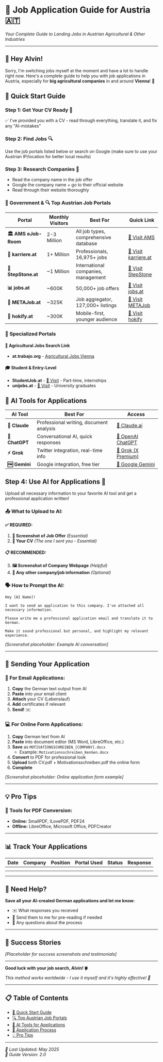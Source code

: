 # 🚀 **Job Application Guide for Austria** 🇦🇹

*Your Complete Guide to Landing Jobs in Austrian Agricultural & Other Industries*

---

## 👋 **Hey Alvin!**

Sorry, I'm switching jobs myself at the moment and have a lot to handle right now. Here's a complete guide to help you with job applications in Austria, especially for **big agricultural companies** in and around **Vienna**! 🌾


## 🎯 **Quick Start Guide**

### **Step 1: Get Your CV Ready** 📄
✅ I've provided you with a CV - read through everything, translate it, and fix any "AI-mistakes"

### **Step 2: Find Jobs** 🔍
Use the job portals listed below or search on Google (make sure to use your Austrian IP/location for better local results)

### **Step 3: Research Companies** 🏢
- Read the company name in the job offer
- Google the company name + go to their official website
- Read through their website thoroughly

### 🥇 **Government &  🔍 Top Austrian Job Portals**

| **Portal** | **Monthly Visitors** | **Best For** | **Quick Link** |
|------------|---------------------|--------------|----------------|
| **🏛️ AMS eJob-Room** | 2-3 Million | All job types, comprehensive database | [🔗 Visit AMS](https://www.ams.at/) |
| **💼 karriere.at** | 1+ Million | Professionals, 16,975+ jobs | [🔗 Visit karriere.at](https://www.karriere.at/) |
| **🌟 StepStone.at** | ~1 Million | International companies, management | [🔗 Visit StepStone](https://www.stepstone.at/) |
| **📊 jobs.at** | ~600K | 50,000+ job offers | [🔗 Visit jobs.at](https://www.jobs.at/) |
| **🔄 METAJob.at** | ~325K | Job aggregator, 127,000+ listings | [🔗 Visit METAJob](https://www.metajob.at/) |
| **📱 hokify.at** | ~300K | Mobile-first, younger audience | [🔗 Visit hokify](https://www.hokify.at/) |

### 🎯 **Specialized Portals**

#### **🌾 Agricultural Jobs Search Link**
- **at.trabajo.org** - [Agricultural Jobs Vienna](https://at.trabajo.org/stellenangebote-landwirtschaft/Wien)

#### **🎓 Student & Entry-Level**
- **StudentJob.at** - [🔗 Visit](https://www.studentjob.at/) - Part-time, internships
- **unijobs.at** - [🔗 Visit](https://www.unijobs.at/) - University graduates

## 🤖 **AI Tools for Applications**

| **AI Tool** | **Best For** | **Access** |
|-------------|--------------|------------|
| **🤖 Claude** | Professional writing, document analysis | [🔗 Claude.ai](https://claude.ai/) |
| **💬 ChatGPT** | Conversational AI, quick responses | [🔗 OpenAI ChatGPT](https://chat.openai.com/) |
| **⚡ Grok** | Twitter integration, real-time info | [🔗 Grok (X Premium)](https://grok.x.ai/) |
| **🆓 Gemini** | Google integration, free tier | [🔗 Google Gemini](https://gemini.google.com/) |

## **Step 4: Use AI for Applications** 🤖
Upload all necessary information to your favorite AI tool and get a professional application written!

### **📤 What to Upload to AI:**

#### **✅ REQUIRED:**
1. **📸 Screenshot of Job Offer** *(Essential)*
2. **📄 Your CV** *(The one I sent you - Essential)*

#### **📋 RECOMMENDED:**
3. **🖼️ Screenshot of Company Webpage** *(Helpful)*
4. **📎 Any other company/job information** *(Optional)*

### **🗣️ How to Prompt the AI:**

```
Hey [AI Name]!

I want to send an application to this company. I've attached all necessary information. 

Please write me a professional application email and translate it to German.

Make it sound professional but personal, and highlight my relevant experience.
```

*[Screenshot placeholder: Example AI conversation]*

---

## 📮 **Sending Your Application**

### **📧 For Email Applications:**
1. **Copy** the German text output from AI
2. **Paste** into your email client
3. **Attach** your CV (Lebenslauf)
4. **Add** certificates if relevant
5. **Send!** ✉️

### **💻 For Online Form Applications:**
1. **Copy** German text from AI
2. **Paste** into document editor (MS Word, LibreOffice, etc.)
3. **Save** as `MOTIVATIONSSCHREIBEN_[COMPANY].docx`
   - Example: `Motivationsschreiben_KenGen.docx`
4. **Convert** to PDF for professional look
5. **Upload** both CV.pdf + Motivationsschreiben.pdf the online form
6. **Complete** 

*[Screenshot placeholder: Online application form example]*

---

## 💡 **Pro Tips**

### **🔧 Tools for PDF Conversion:**
- **Online:** SmallPDF, ILovePDF, PDF24
- **Offline:** LibreOffice, Microsoft Office, PDFCreator

---

## 📊 **Track Your Applications**

| Date | Company | Position | Portal Used | Status | Response |
|------|---------|----------|-------------|--------|----------|
| | | | | | |
| | | | | | |

---

## 🤝 **Need Help?**

**Save all your AI-created German applications and let me know:**
- ✉️ What responses you received
- 📝 Send them to me for pre-reading if needed
- 💬 Any questions about the process

---


## 🌟 **Success Stories**

*[Placeholder for success screenshots and testimonials]*

---

**Good luck with your job search, Alvin! 🍀**

*This method works worldwide - I use it myself and it's highly effective! 💪*

---

## 📋 **Table of Contents**
- [🎯 Quick Start Guide](#-quick-start-guide)
- [🔍 Top Austrian Job Portals](#-top-austrian-job-portals)
- [🤖 AI Tools for Applications](#-ai-tools-for-applications)
- [📧 Application Process](#-application-process)
- [💡 Pro Tips](#-pro-tips)

---

*📅 Last Updated: May 2025*  
*🔄 Guide Version: 2.0*  
